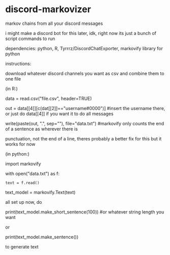 # discord-markovizer
markov chains from all your discord messages

i might make a discord bot for this later, idk, right now its just a bunch of script commands to run

dependencies: python, R, Tyrrrz/DiscordChatExporter, markovify library for python

instructions: 

download whatever discord channels you want as csv and combine them to one file

(in R:)

data = read.csv("file.csv", header=TRUE)

out = data[[4]][c(dat[[2]]=="username#0000")]   #insert the username there, or just do data[[4]] if you want it to do all messages

write(paste(out, ".", sep=""), file="data.txt")  #markovify only counts the end of a sentence as wherever there is 

punctuation, not the end of a line, theres probably a better fix for this but it works for now

(in python:)

import markovify

with open("data.txt") as f:

    text = f.read()

text_model = markovify.Text(text)

all set up now, do

print(text_model.make_short_sentence(100)) #or whatever string length you want

or

print(text_model.make_sentence())

to generate text
